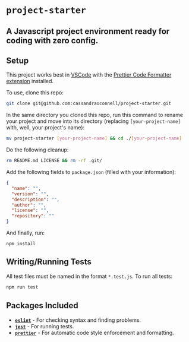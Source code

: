 # `project-starter`

## A Javascript project environment ready for coding with zero config.

## Setup

This project works best in [VSCode](https://code.visualstudio.com/) with the [Prettier Code Formatter extension](https://marketplace.visualstudio.com/items?itemName=esbenp.prettier-vscode) installed.

To use, clone this repo:

```bash
git clone git@github.com:cassandraoconnell/project-starter.git
```

In the same directory you cloned this repo, run this command to rename your project and move into its directory (replacing `[your-project-name]` with, well, your project's name):

```bash
mv project-starter [your-project-name] && cd ./[your-project-name]
```

Do the following cleanup:

```bash
rm README.md LICENSE && rm -rf .git/
```

Add the following fields to `package.json` (filled with your information):

```json
{
  "name": "",
  "version": "",
  "description": "",
  "author": "",
  "license": "",
  "repository": ""
}
```

And finally, run:

```
npm install
```

## Writing/Running Tests

All test files must be named in the format `*.test.js`. To run all tests:

```bash
npm run test
```

## Packages Included

- [**`eslint`**](https://eslint.org/) - For checking syntax and finding problems.
- [**`jest`**](https://jestjs.io/) - For running tests.
- [**`prettier`**](https://prettier.io/) - For automatic code style enforcement and formatting.
